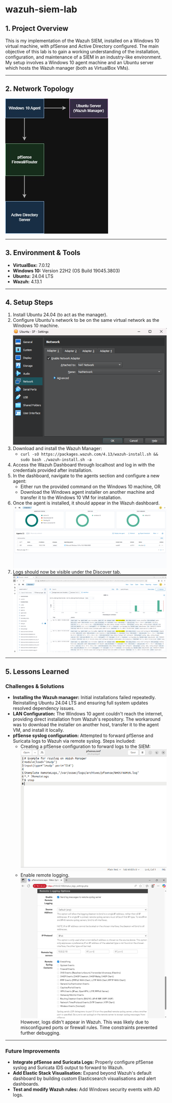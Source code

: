 # wazuh-siem-lab
## 1. Project Overview

This is my implementation of the Wazuh SIEM, installed on a Windows 10 virtual machine, with pfSense and Active Directory configured. The main objective of this lab is to gain a working understanding of the installation, configuration, and maintenance of a SIEM in an industry-like environment. My setup involves a Windows 10 agent machine and an Ubuntu server which hosts the Wazuh manager (both as VirtualBox VMs).

---

## 2. Network Topology

![](images/Wazuh_Topology.jpg)

---

## 3. Environment & Tools

- **VirtualBox:** 7.0.12  
- **Windows 10:** Version 22H2 (OS Build 19045.3803)  
- **Ubuntu:** 24.04 LTS
- **Wazuh:** 4.13.1
---

## 4. Setup Steps

1. Install Ubuntu 24.04 (to act as the manager).
2. Configure Ubuntu's network to be on the same virtual network as the Windows 10 machine.
	![](images/NATNetwork.png)
3. Download and install the Wazuh Manager: 
	- `curl -sO https://packages.wazuh.com/4.13/wazuh-install.sh && sudo bash ./wazuh-install.sh -a`
4. Access the Wazuh Dashboard through localhost and log in with the credentials provided after installation.
5. In the dashboard, navigate to the agents section and configure a new agent: 
	- Either run the provided command on the Windows 10 machine, OR 
	- Download the Windows agent installer on another machine and transfer it to the Windows 10 VM for installation.
6. Once the agent is installed, it should appear in the Wazuh dashboard.
	![](images/AgentConnected.png)
7. Logs should now be visible under the Discover tab.
	![](images/InitialLogs.png)
---

## 5. Lessons Learned

### Challenges & Solutions

- **Installing the Wazuh manager:** Initial installations failed repeatedly. Reinstalling Ubuntu 24.04 LTS and ensuring full system updates resolved dependency issues.
- **LAN Configuration:** The Windows 10 agent couldn't reach the internet, providing direct installation from Wazuh's repository. The workaround was to download the installer on another host, transfer it to the agent VM, and install it locally.
- **pfSense syslog configuration:** Attempted to forward pfSense and Suricata logs to Wazuh via remote syslog. Steps included:
	- Creating a pfSense configuration to forward logs to the SIEM:
		![](images/pfSenseConf.png)
	- Enable remote logging.
		![](images/RemoteLogging.png)
		However, logs didn't appear in Wazuh. This was likely due to misconfigured ports or firewall rules. Time constraints prevented further debugging.
---
### Future Improvements

- **Integrate pfSense and Suricata Logs:** Properly configure pfSense syslog and Suricata IDS output to forward to Wazuh.
- **Add Elastic Stack Visualisation:** Expand beyond Wazuh's default dashboard by building custom Elasticsearch visualisations and alert dashboards.
- **Test and modify Wazuh rules:** Add Windows security events with AD logs.
